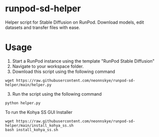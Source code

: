# runpod-sd-helper
Helper script for Stable Diffusion on RunPod. Download models, edit datasets and transfer files with ease.

# Usage
1. Start a RunPod instance using the template "RunPod Stable Diffusion"
2. Navigate to your workspace folder.
3. Download this script using the following command
```shell
wget https://raw.githubusercontent.com/neonnskye/runpod-sd-helper/main/helper.py
```
3. Run the script using the following command
```shell
python helper.py
```

To run the Kohya SS GUI Installer
```shell
wget https://raw.githubusercontent.com/neonnskye/runpod-sd-helper/main/install_kohya_ss.sh
bash install_kohya_ss.sh
```
